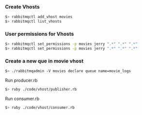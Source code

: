 ### Create Vhosts
```sh
$> rabbitmqctl add_vhost movies
$> rabbitmqctl list_vhosts
```
### User permissions for Vhosts
```sh
$> rabbitmqctl set_permissions -p movies jerry ".*" ".*" ".*"
$> rabbitmqctl set_permissions -p movies jerry ".*" ".*" ".*"
```

### Create a new que in movie vhost
```sh
$> ./rabbitmqadmin -V movies declare queue name=movie_logs
```

Run producer.rb
```sh
$> ruby ./code/vhost/publisher.rb
```

Run consumer.rb
```sh
$> ruby ./code/vhost/consumer.rb
```
